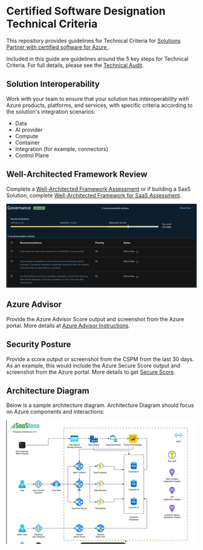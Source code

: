 # Certified Software Designation Technical Criteria

This repository provides guidelines for Technical Criteria for [Solutions Partner with certified software for Azure ](https://learn.microsoft.com/en-us/partner-center/referrals/solutions-partner-certified-software-solution-area#requirements-for-azure).

Included in this guide are guidelines around the 5 key steps for Technical Criteria.  For full details, please see the [Technical Audit](https://aka.ms/Certifiedsoftware_audit_Azure).

## Solution Interoperability

Work with your team to ensure that your solution has interoperability with Azure products, platforms, and services, with specific criteria according to the solution's integration scenarios:
- Data
- AI provider
- Compute
- Container
- Integration (for example, connectors)
- Control Plane 

## Well-Architected Framework Review
Complete a [Well-Architected Framework Assessment](https://learn.microsoft.com/en-us/assessments/azure-architecture-review/) or if building a SaaS Solution, complete [Well-Architected Framework for SaaS Assessment](https://learn.microsoft.com/en-us/azure/well-architected/saas/assessment).  

![SaaS WAF](saaswaf.png)

## Azure Advisor
Provide the Azure Advisor Score output and screenshot from the Azure portal. More details at [Azure Advisor Instructions](https://learn.microsoft.com/en-us/azure/advisor/azure-advisor-score).

## Security Posture
Provide a score output or screenshot from the CSPM from the last 30 days.  As an example, this would include the Azure Secure Score output and screenshot from the Azure portal. More details to get [Secure Score](https://learn.microsoft.com/en-us/azure/defender-for-cloud/secure-score-security-controls).

## Architecture Diagram
Below is a sample architecture diagram.  Architecture Diagram should focus on Azure components and interactions:

![Sample Architecture](samplearchitecture.png)


